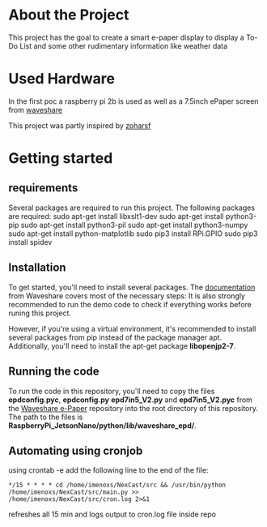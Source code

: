 # About the Project
This project has the goal to create a smart e-paper display to display a To-Do List and some other rudimentary information like weather data
# Used Hardware
In the first poc a raspberry pi 2b is used as well as a 7.5inch ePaper screen from [waveshare](https://www.waveshare.com/product/7.5inch-e-paper-hat.htm
)

This project was partly inspired by [zoharsf](https://github.com/zoharsf/Raspberry-Pi-E-Ink-Dashboard)

# Getting started

## requirements

Several packages are required to run this project. The following packages are required:
sudo apt-get install libxslt1-dev
sudo apt-get install python3-pip
sudo apt-get install python3-pil
sudo apt-get install python3-numpy
sudo apt-get install python-matplotlib
sudo pip3 install RPi.GPIO
sudo pip3 install spidev


## Installation

To get started, you'll need to install several packages. The  [documentation](https://www.waveshare.com/wiki/7.5inch_e-Paper_HAT_Manual#Demo_code) from Waveshare covers most of the necessary steps: 
It is also strongly recommended to run the demo code to check if everything works before runing this project.

However, if you're using a virtual environment, it's recommended to install several packages from pip instead of the package manager apt. Additionally, you'll need to install the apt-get package **libopenjp2-7**.

## Running the code

To run the code in this repository, you'll need to copy the files **epdconfig.pyc**, 
**epdconfig.py** **epd7in5_V2.py** and **epd7in5_V2.pyc** from the [Waveshare e-Paper](https://github.com/waveshareteam/e-Paper/tree/master) repository into the root directory of this repository. The path to the files is **RaspberryPi_JetsonNano/python/lib/waveshare_epd/**.

## Automating using cronjob

using crontab -e add the following line to the end of the file:
```
*/15 * * * * cd /home/imenoxs/NexCast/src && /usr/bin/python /home/imenoxs/NexCast/src/main.py >> /home/imenoxs/NexCast/src/cron.log 2>&1
```

refreshes all 15 min and logs output to cron.log file inside repo